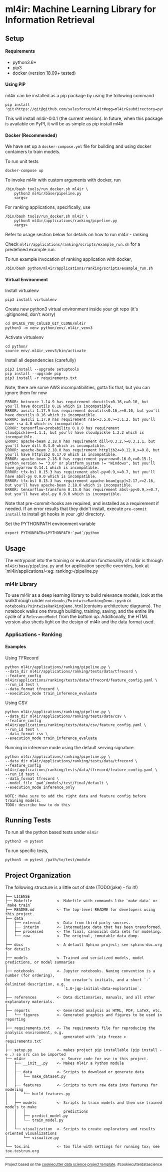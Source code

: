 # ml4ir: Machine Learning Library for Information Retrieval

## Setup
#### Requirements
* python3.6+
* pip3
* docker (version 18.09+ tested)


#### Using PIP
ml4ir can be installed as a pip package by using the following command

```
pip install  'git+https://git@github.com/salesforce/ml4ir#egg=ml4ir&subdirectory=python'
```

This will install ml4ir-0.0.1 (the current version). In future, when this package is available on PyPI, it will be as simple as pip install ml4ir


#### Docker (Recommended)
We have set up a `docker-compose.yml` file for building and using docker containers to train models.

To run unit tests
```
docker-compose up
```

To invoke ml4ir with custom arguments with docker, run
```
/bin/bash tools/run_docker.sh ml4ir \
	python3 ml4ir/base/pipeline.py
    <args>
```

For ranking applications, specifically, use
```
/bin/bash tools/run_docker.sh ml4ir \
	python3 ml4ir/applications/ranking/pipeline.py
    <args>
```

Refer to usage section below for details on how to run ml4ir - ranking

Check `ml4ir/applications/ranking/scripts/example_run.sh` for a predefined example run.

To run example invocation of ranking application with docker,
```
/bin/bash python/ml4ir/applications/ranking/scripts/example_run.sh
```

#### Virtual Environment
Install virtualenv
```
pip3 install virtualenv
```

Create new python3 virtual environment inside your git repo (it's .gitignored, don't worry)
```
cd $PLACE_YOU_CAlLED_GIT_CLONE/ml4ir
python3 -m venv python/env/.ml4ir_venv3
```

Activate virtualenv
```
cd python/
source env/.ml4ir_venv3/bin/activate
```

Install all dependencies (carefully)
```
pip3 install --upgrade setuptools
pip install --upgrade pip
pip3 install -r requirements.txt
```

Note, there are some AWS incompatibilities, gotta fix that, but you can ignore them for now
```
ERROR: botocore 1.14.9 has requirement docutils<0.16,>=0.10, but you'll have docutils 0.16 which is incompatible.
ERROR: awscli 1.17.9 has requirement docutils<0.16,>=0.10, but you'll have docutils 0.16 which is incompatible.
ERROR: awscli 1.17.9 has requirement rsa<=3.5.0,>=3.1.2, but you'll have rsa 4.0 which is incompatible.
ERROR: tensorflow-probability 0.8.0 has requirement cloudpickle==1.1.1, but you'll have cloudpickle 1.2.2 which is incompatible.
ERROR: apache-beam 2.18.0 has requirement dill<0.3.2,>=0.3.1.1, but you'll have dill 0.3.0 which is incompatible.
ERROR: apache-beam 2.18.0 has requirement httplib2<=0.12.0,>=0.8, but you'll have httplib2 0.17.0 which is incompatible.
ERROR: apache-beam 2.18.0 has requirement pyarrow<0.16.0,>=0.15.1; python_version >= "3.0" or platform_system != "Windows", but you'll have pyarrow 0.14.1 which is incompatible.
ERROR: tfx-bsl 0.15.3 has requirement absl-py<0.9,>=0.7, but you'll have absl-py 0.9.0 which is incompatible.
ERROR: tfx-bsl 0.15.3 has requirement apache-beam[gcp]<2.17,>=2.16, but you'll have apache-beam 2.18.0 which is incompatible.
ERROR: tensorflow-transform 0.15.0 has requirement absl-py<0.9,>=0.7, but you'll have absl-py 0.9.0 which is incompatible.
```

Note that pre-commit-hooks are required, and installed as a requirement if needed. 
If an error results that they didn't install, execute `pre-commit install` to install git hooks in your .git/ directory.


Set the PYTHONPATH environment variable
```
export PYTHONPATH=$PYTHONPATH:`pwd`/python
```

## Usage
The entrypoint into the training or evaluation functionality of ml4ir is through `ml4ir/base/pipeline.py` and for application specific overrides, look at `ml4ir/applications/<eg: ranking>/pipeline.py

### ml4ir Library
To use ml4ir as a deep learning library to build relevance models, look at the walkthrough under `notebooks/PointwiseRankingDemo.ipynb` or `notebooks/PointwiseRankingDemo.html`(contains architecture diagrams). The notebook walks one through building, training, saving, and the entire life cycle of a `RelevanceModel` from the bottom up. Additionally, the HTML version also sheds light on the design of ml4ir and the data format used.

### Applications - Ranking
#### Examples
Using TFRecord
```
python ml4ir/applications/ranking/pipeline.py \
--data_dir ml4ir/applications/ranking/tests/data/tfrecord \
--feature_config ml4ir/applications/ranking/tests/data/tfrecord/feature_config.yaml \
--run_id test \
--data_format tfrecord \
--execution_mode train_inference_evaluate
```

Using CSV
```
python ml4ir/applications/ranking/pipeline.py \
--data_dir ml4ir/applications/ranking/tests/data/csv \
--feature_config ml4ir/applications/ranking/tests/data/csv/feature_config.yaml \
--run_id test \
--data_format csv \
--execution_mode train_inference_evaluate
```

Running in inference mode using the default serving signature
```
python ml4ir/applications/ranking/pipeline.py \
--data_dir ml4ir/applications/ranking/tests/data/tfrecord \
--feature_config ml4ir/applications/ranking/tests/data/tfrecord/feature_config.yaml \
--run_id test \
--data_format tfrecord \
--model_file `pwd`/models/test/final/default \
--execution_mode inference_only

NOTE: Make sure to add the right data and feature config before training models.
TODO: describe how to do this

```
## Running Tests
To run all the python based tests under `ml4ir`
```
python3 -m pytest
```

To run specific tests, 
```
python3 -m pytest /path/to/test/module
```

## Project Organization
The following structure is a little out of date (TODO(jake) - fix it!)

    ├── LICENSE
    ├── Makefile           <- Makefile with commands like `make data` or `make train`
    ├── README.md          <- The top-level README for developers using this project.
    ├── data
    │   ├── external       <- Data from third party sources.
    │   ├── interim        <- Intermediate data that has been transformed.
    │   ├── processed      <- The final, canonical data sets for modeling.
    │   └── raw            <- The original, immutable data dump.
    │
    ├── docs               <- A default Sphinx project; see sphinx-doc.org for details
    │
    ├── models             <- Trained and serialized models, model predictions, or model summaries
    │
    ├── notebooks          <- Jupyter notebooks. Naming convention is a number (for ordering),
    │                         the creator's initials, and a short `-` delimited description, e.g.
    │                         `1.0-jqp-initial-data-exploration`.
    │
    ├── references         <- Data dictionaries, manuals, and all other explanatory materials.
    │
    ├── reports            <- Generated analysis as HTML, PDF, LaTeX, etc.
    │   └── figures        <- Generated graphics and figures to be used in reporting
    │
    ├── requirements.txt   <- The requirements file for reproducing the analysis environment, e.g.
    │                         generated with `pip freeze > requirements.txt`
    │
    ├── setup.py           <- makes project pip installable (pip install -e .) so src can be imported
    ├── ml4ir                <- Source code for use in this project.
    │   ├── __init__.py    <- Makes ml4ir a Python module
    │   │
    │   ├── data           <- Scripts to download or generate data
    │   │   └── make_dataset.py
    │   │
    │   ├── features       <- Scripts to turn raw data into features for modeling
    │   │   └── build_features.py
    │   │
    │   ├── models         <- Scripts to train models and then use trained models to make
    │   │   │                 predictions
    │   │   ├── predict_model.py
    │   │   └── train_model.py
    │   │
    │   └── visualization  <- Scripts to create exploratory and results oriented visualizations
    │       └── visualize.py
    │
    └── tox.ini            <- tox file with settings for running tox; see tox.testrun.org


--------

<p><small>Project based on the <a target="_blank" href="https://drivendata.github.io/cookiecutter-data-science/">cookiecutter data science project template</a>. #cookiecutterdatascience</small></p>

